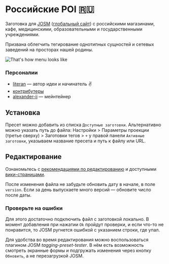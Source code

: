 # Российские POI :ru:
Заготовка для [JOSM](http://josm.ru) ([глобальный сайт](https://josm.openstreetmap.de/)) с российскими магазинами, кафе, медицинскими, образовательными и государственными учреждениями.

Призвана облегчить тегирование однотипных сущностей и сетевых заведений на просторах нашей родины.

![That's how menu looks like](/pics/screenshot-menu.png "Установи меня! Используй!")

### Персоналии
- [literan](https://goo.gl/TJzpyT) — автор идеи и начинатель :v:  
- [контрибутеры](https://github.com/ruosm-presets/literan-moscow/graphs/contributors)  
- [alexander-ii](https://github.com/alexander-ii) — мейнтейнер

## Установка
Пресет можно добавить из списка `Доступные заготовки`. Альтернативно можно указать путь до файла:
Настройки > Параметры проекции (третье сверху) > Заготовки тегов > `+` у правой панели `Активные заготовки`, указываем название пресета и путь к файлу или URL.

## Редактирование
Ознакомьтесь с [рекомендациями по редактированию](CONTRIBUTING.md) и доступными [вики-страницами](https://github.com/ruosm-presets/literan-moscow/wiki).

После изменения файла не забудьте обновить дату в начале, в поле `version`. Если за день выпускаете много версий — обновите число после даты.

### Проверьте на ошибки
Для этого достаточно подключить файл с заготовкой локально. В момент добавления при нажатии `Ok` пройдут проверки, и если что-то не понравится, то JOSM ругнется ошибкой с указанием строки, где упал.

Для удобства во время редактирования можно воспользоваться плагином JOSM _tagging-preset-tester_. В нём есть возможность смотреть экранные формы и подгружать изменения через кнопку `Обновить`, а не перезагрузкой JOSM.
